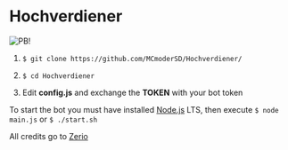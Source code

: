 # Hochverdiener

![PB!](http://178.254.18.170/content/img/Hochverdiener.jpg)


1. ``$ git clone https://github.com/MCmoderSD/Hochverdiener/``

2. ``$ cd Hochverdiener``

3. Edit **config.js** and exchange the **TOKEN** with your bot token

To start the bot you must have installed [Node.js](https://nodejs.org/en/ "node.js") LTS, then execute ``$ node main.js`` or ``$ ./start.sh``

All credits go to [Zerio](https://github.com/ZerioDev/Music-bot "Zerio")
